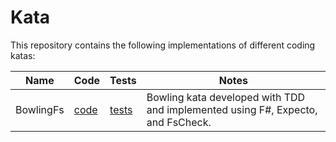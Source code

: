 # Kata

This repository contains the following implementations of different coding katas:

| Name | Code | Tests | Notes |
| ---- | ---- | ----- | ----- |
| BowlingFs | [code](src/BowlingFs/) | [tests](test/BowlingFsTests/) | Bowling kata developed with TDD and implemented using F#, Expecto, and FsCheck. |